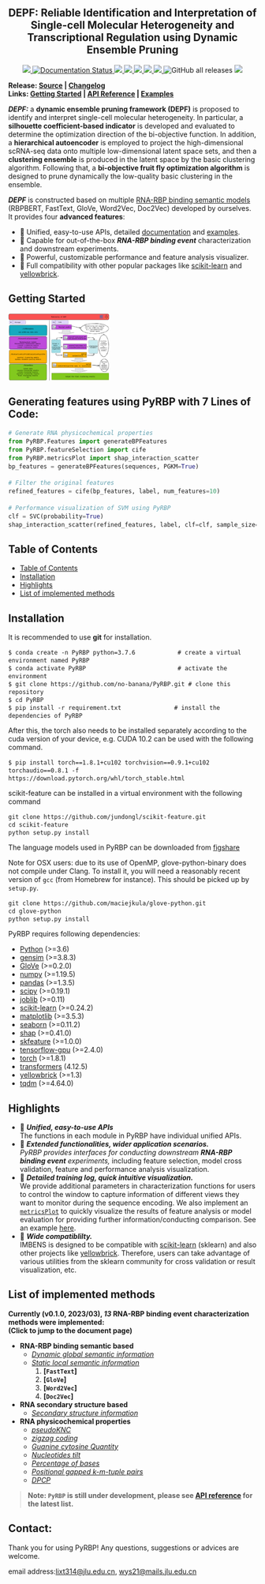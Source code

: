 <h2 align="center">
DEPF: Reliable Identification and Interpretation of Single-cell Molecular Heterogeneity and Transcriptional Regulation using Dynamic Ensemble Pruning
</h2>

<p align="center">
  <a href="https://github.com/fanyi21/DEPF">
    <img src="https://img.shields.io/badge/DEPF-R&MATLAB&Cpp-orange">
  </a>
  <a href='https://rbp-package.readthedocs.io/en/latest/?badge=latest'>
    <img src='https://readthedocs.org/projects/rbp-package/badge/?version=latest' alt='Documentation Status' />
  </a>
  <a href="https://github.com/fanyi21/DEPF/stargazers">
    <img src="https://img.shields.io/github/stars/fanyi21/DEPF">
  </a>
  <a href="https://github.com/fanyi21/DEPF/network/members">
    <img src="https://img.shields.io/github/forks/fanyi21/DEPF">
  </a>
  <a href="https://github.com/fanyi21/DEPF/issues">
    <img src="https://img.shields.io/github/issues/fanyi21/DEPF">
  </a>
  <a href="https://github.com/fanyi21/DEPF/blob/main/LICENSE">
    <img src="https://img.shields.io/github/license/fanyi21/DEPF">
  </a>
  <a href="https://github.com/fanyi21/DEPF/graphs/traffic">
    <img src="https://visitor-badge.glitch.me/badge?page_id=fanyi21.DEPF">
  </a>
  <img alt="GitHub all releases" src="https://img.shields.io/github/downloads/no-banana/PyRBP/total">
  <!-- ALL-CONTRIBUTORS-BADGE:START - Do not remove or modify this section -->
<a href="https://github.com/fanyi21/DEPF#contributors-"><img src="https://img.shields.io/badge/all_contributors-2-orange.svg"></a>
<!-- ALL-CONTRIBUTORS-BADGE:END -->
</p>


**Release: 
  <a href="https://github.com/fanyi21/DEPF/tree/main/DEPF">Source</a> |
  <a href=""> Changelog </a>  
  Links:
  <a href="https://github.com/fanyi21/DEPF#Modularity of DEPF">Getting Started</a> |
  <a href="https://rbp-package.readthedocs.io/">API Reference</a> |
  <a href="https://rbp-package.readthedocs.io/en/latest/basic_usage.html">Examples</a>**
  



***DEPF:*** a **dynamic ensemble pruning framework (DEPF)** is proposed to identify and interpret single-cell molecular heterogeneity. In particular, a **silhouette coefficient-based indicator** is developed and evaluated to determine the optimization direction of the bi-objective function. In addition, a **hierarchical autoencoder** is employed to project the high-dimensional scRNA-seq data onto multiple low-dimensional latent space sets, and then a **clustering ensemble** is produced in the latent space by the basic clustering algorithm. Following that, a **bi-objective fruit fly optimization algorithm** is designed to prune dynamically the low-quality basic clustering in the ensemble. 


***DEPF*** is constructed based on multiple [RNA-RBP binding semantic models](https://figshare.com/articles/software/LM_for_RBP_package/21383187) (RBPBERT, FastText, GloVe, Word2Vec, Doc2Vec) developed by ourselves. It provides four **advanced features**:
- &#x1F34E; Unified, easy-to-use APIs, detailed [documentation](https://rbp-package.readthedocs.io/) and [examples](https://rbp-package.readthedocs.io/en/latest/basic_usage.html).
- &#x1F34E; Capable for out-of-the-box ***RNA-RBP binding event*** characterization and downstream experiments.
- &#x1F34E; Powerful, customizable performance and feature analysis visualizer.
- &#x1F34E; Full compatibility with other popular packages like [scikit-learn](https://scikit-learn.org/stable/) and [yellowbrick](https://www.scikit-yb.org/en/latest/index.html).

## Getting Started
<img src="https://github.com/fanyi21/DEPF/blob/main/ModularityOfDEPF.png" alt = "DEPF" style="zoom:20%" align = center />




## Generating features using PyRBP with 7 Lines of Code:




```python
# Generate RNA physicochemical properties
from PyRBP.Features import generateBPFeatures
from PyRBP.featureSelection import cife
from PyRBP.metricsPlot import shap_interaction_scatter
bp_features = generateBPFeatures(sequences, PGKM=True)

# Filter the original features
refined_features = cife(bp_features, label, num_features=10)

# Performance visualization of SVM using PyRBP
clf = SVC(probability=True)
shap_interaction_scatter(refined_features, label, clf=clf, sample_size=(0, 100), feature_size=(0, 10), image_path='./')
```

## Table of Contents

- [Table of Contents](#table-of-contents)
- [Installation](#installation)
- [Highlights](#highlights)
- [List of implemented methods](#list-of-implemented-methods)


## Installation

It is recommended to use **git** for installation.  
```shell
$ conda create -n PyRBP python=3.7.6            # create a virtual environment named PyRBP
$ conda activate PyRBP                          # activate the environment  
$ git clone https://github.com/no-banana/PyRBP.git # clone this repository
$ cd PyRBP
$ pip install -r requirement.txt               # install the dependencies of PyRBP
```
After this, the torch also needs to be installed separately according to the cuda version of your device, e.g. CUDA 10.2 can be used with the following command.
```shell
$ pip install torch==1.8.1+cu102 torchvision==0.9.1+cu102 torchaudio==0.8.1 -f https://download.pytorch.org/whl/torch_stable.html
```
scikit-feature can be installed in a virtual environment with the following command 
```shell
git clone https://github.com/jundongl/scikit-feature.git
cd scikit-feature
python setup.py install
```

The language models used in PyRBP can be downloaded from [figshare](https://figshare.com/articles/software/LM_for_RBP_package/21383187)

Note for OSX users: due to its use of OpenMP, glove-python-binary does not compile under Clang. To install it, you will need a reasonably recent version of `gcc` (from Homebrew for instance). This should be picked up by `setup.py`.
```shell
git clone https://github.com/maciejkula/glove-python.git
cd glove-python
python setup.py install
```


PyRBP requires following dependencies:

- [Python](https://www.python.org/) (>=3.6)
- [gensim](https://radimrehurek.com/gensim/index.html) (>=3.8.3)
- [GloVe](https://pypi.org/project/glove-python-binary/) (>=0.2.0)
- [numpy](https://numpy.org/) (>=1.19.5)
- [pandas](https://pandas.pydata.org/) (>=1.3.5)
- [scipy](https://www.scipy.org/) (>=0.19.1)
- [joblib](https://pypi.org/project/joblib/) (>=0.11)
- [scikit-learn](https://scikit-learn.org/stable/) (>=0.24.2)
- [matplotlib](https://matplotlib.org/) (>=3.5.3)
- [seaborn](https://seaborn.pydata.org/) (>=0.11.2)
- [shap](https://shap.readthedocs.io/en/latest/index.html) (>=0.41.0)
- [skfeature](https://jundongl.github.io/scikit-feature/index.html) (>=1.0.0)
- [tensorflow-gpu](https://tensorflow.google.cn/) (>=2.4.0)
- [torch](https://pytorch.org/) (>=1.8.1)
- [transformers](https://huggingface.co/docs/transformers/index) (4.12.5)
- [yellowbrick](https://www.scikit-yb.org/en/latest/index.html) (>=1.3)
- [tqdm](https://tqdm.github.io/) (>=4.64.0)

## Highlights

- &#x1F34E; ***Unified, easy-to-use APIs***  
The functions in each module in PyRBP have individual unified APIs. 
- &#x1F34E; ***Extended functionalities, wider application scenarios.***  
*PyRBP provides interfaces for conducting downstream **RNA-RBP binding event** experiments,* including feature selection, model cross validation, feature and performance analysis visualization. 
- &#x1F34E; ***Detailed training log, quick intuitive visualization.***   
We provide additional parameters in characterization functions for users to control the window to capture information of different views they want to monitor during the sequence encoding. We also implement an [`metricsPlot`](https://rbp-package.readthedocs.io/en/latest/analysis_plots.html) to quickly visualize the results of feature analysis or model evaluation for providing further information/conducting comparison. See an example [here](https://rbp-package.readthedocs.io/en/latest/plotAnalysis_examples.html).
- &#x1F34E; ***Wide compatiblilty.***   
IMBENS is designed to be compatible with [scikit-learn](https://scikit-learn.org/stable/) (sklearn) and also other projects like [yellowbrick](https://www.scikit-yb.org/en/latest/index.html). Therefore, users can take advantage of various utilities from the sklearn community for cross validation or result visualization, etc.

## List of implemented methods

**Currently (v0.1.0, 2023/03), *13* RNA-RBP binding event characterization methods were implemented:  
(Click to jump to the document page)**

- **RNA-RBP binding semantic based**
  - *[Dynamic global semantic information](https://rbp-package.readthedocs.io/en/latest/RNA_features.html#PyRBP.Features.generateDynamicLMFeatures)*
  - *[Static local semantic information](https://rbp-package.readthedocs.io/en/latest/RNA_features.html#PyRBP.Features.generateStaticLMFeatures)*
    1. **[`FastText`]**
    2. **[`GloVe`]**
    3. **[`Word2Vec`]**
    4. **[`Doc2Vec`]**
- **RNA secondary structure based**
  - *[Secondary structure information](https://rbp-package.readthedocs.io/en/latest/RNA_features.html#PyRBP.Features.generateStructureFeatures)*
- **RNA physicochemical properties**
  - *[pseudoKNC](https://rbp-package.readthedocs.io/en/latest/RNA_features.html#PyRBP.Features.generateBPFeatures)*
  - *[zigzag coding](https://rbp-package.readthedocs.io/en/latest/RNA_features.html#PyRBP.Features.generateBPFeatures)*
  - *[Guanine cytosine Quantity](https://rbp-package.readthedocs.io/en/latest/RNA_features.html#PyRBP.Features.generateBPFeatures)*
  - *[Nucleotides tilt](https://rbp-package.readthedocs.io/en/latest/RNA_features.html#PyRBP.Features.generateBPFeatures)*
  - *[Percentage of bases](https://rbp-package.readthedocs.io/en/latest/RNA_features.html#PyRBP.Features.generateBPFeatures)*
  - *[Positional gapped k-m-tuple pairs](https://rbp-package.readthedocs.io/en/latest/RNA_features.html#PyRBP.Features.generateBPFeatures)*
  - *[DPCP](https://rbp-package.readthedocs.io/en/latest/RNA_features.html#PyRBP.Features.generateBPFeatures)*

> **Note: `PyRBP` is still under development, please see [API reference](https://rbp-package.readthedocs.io/en/latest/index.html) for the latest list.**

## Contact:
Thank you for using PyRBP! Any questions, suggestions or advices are welcome.

email address:[lixt314@jlu.edu.cn](lixt314@jlu.edu.cn), [wys21@mails.jlu.edu.cn](wys21@mails.jlu.edu.cn)

